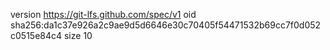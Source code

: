 version https://git-lfs.github.com/spec/v1
oid sha256:da1c37e926a2c9ae9d5d6646e30c70405f54471532b69cc7f0d052c0515e84c4
size 10
